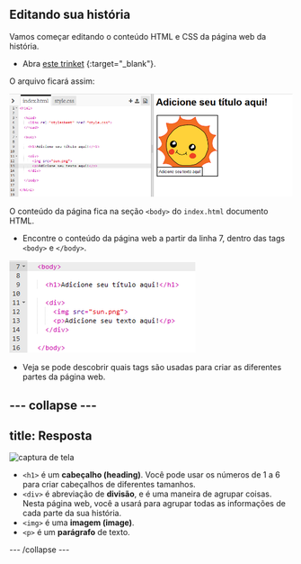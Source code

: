 ## Editando sua história

Vamos começar editando o conteúdo HTML e CSS da página web da história.

+ Abra [este trinket](http://jumpto.cc/web-story) {:target="_blank"}.

O arquivo ficará assim:

![captura de Tela](images/story-starter.png)

O conteúdo da página fica na seção `<body>` do `index.html` documento HTML.

+ Encontre o conteúdo da página web a partir da linha 7, dentro das tags `<body>` e `</body>`.

![captura de tela](images/story-html.png)

+ Veja se pode descobrir quais tags são usadas para criar as diferentes partes da página web.

## \--- collapse \---

## title: Resposta

![captura de tela](images/story-elements.png)

+ `<h1>` é um **cabeçalho (heading)**. Você pode usar os números de 1 a 6 para criar cabeçalhos de diferentes tamanhos.
+ `<div>` é abreviação de **divisão**, e é uma maneira de agrupar coisas. Nesta página web, você a usará para agrupar todas as informações de cada parte da sua história.
+ `<img>` é uma **imagem (image)**.
+ `<p>` é um **parágrafo** de texto.

\--- /collapse \---